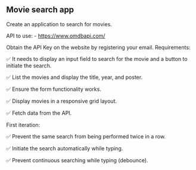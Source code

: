 ## Movie search app

Create an application to search for movies.

API to use: - https://www.omdbapi.com/

Obtain the API Key on the website by registering your email.
Requirements:

✅ It needs to display an input field to search for the movie and a button to initiate the search.

✅ List the movies and display the title, year, and poster.

✅ Ensure the form functionality works.

✅ Display movies in a responsive grid layout.

✅ Fetch data from the API.

First iteration:

✅ Prevent the same search from being performed twice in a row.

✅ Initiate the search automatically while typing.

✅ Prevent continuous searching while typing (debounce).
